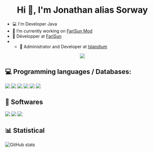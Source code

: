 <h1 align="center">Hi 👋, I'm Jonathan alias Sorway</h1>  

- 💻 I'm Developer Java
- 🔭 I’m currently working on [FariSun Mod](https://github.com/FariSun-Developpement/FariSun-Mod)
- 👯 Développer at [FariSun](https://farisun.fr)
- - 👯 Administrator and Developer at [Islandium](https://islandium.fr)

<p align="center"><img src="https://discord.c99.nl/widget/theme-2/843079316732248086.png"/></p>

## 💻 Programming languages / Databases:

<p>
  <img src="https://img.shields.io/badge/Java-ED8B00?style=for-the-badge&logo=java&logoColor=white"/>
  <img src="https://img.shields.io/badge/Kotlin-0095D5?&style=for-the-badge&logo=kotlin&logoColor=white"/>
  <img src="https://img.shields.io/badge/MySQL-00000F?style=for-the-badge&logo=mysql&logoColor=white"/>
  <img src="https://img.shields.io/badge/MariaDB-003545?style=for-the-badge&logo=mariadb&logoColor=white"/>
  <img src="https://img.shields.io/badge/PostgreSQL-316192?style=for-the-badge&logo=postgresql&logoColor=white"/>
  <img src="https://img.shields.io/badge/redis-%23DD0031.svg?style=for-the-badge&logo=redis&logoColor=white"/>
</p>  

## 🔧 Softwares

<p>
  <img src="https://img.shields.io/badge/IntelliJIDEA-000000.svg?style=for-the-badge&logo=intellij-idea&logoColor=white"/>
  <img src="https://img.shields.io/badge/pycharm-143?style=for-the-badge&logo=pycharm&logoColor=black&color=black&labelColor=green"/>
  <img src="https://img.shields.io/badge/Visual%20Studio%20Code-0078d7.svg?style=for-the-badge&logo=visual-studio-code&logoColor=white"/>
</p>

## 📊 Statistical

![GitHub stats](https://github-readme-stats.vercel.app/api/?username=Sorway&show_icons=true&title_color=fff&icon_color=79ff97&text_color=9f9f9f&bg_color=151515)
